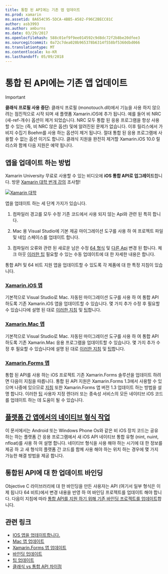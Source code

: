 ```yaml
---
title: 통합 된 API에는 기존 앱 업데이트
ms.prod: xamarin
ms.assetid: 8A654C95-5DCA-4BB5-A582-F96C2BECC81C
author: asb3993
ms.author: amburns
ms.date: 03/29/2017
ms.openlocfilehash: 588c01ef9f9ee014592c9d8dc72f2b8be20dfee3
ms.sourcegitcommit: 0a72c7dea020b965378b6314f558bf5360dbd066
ms.translationtype: MT
ms.contentlocale: ko-KR
ms.lasthandoff: 05/09/2018
---
```

# <a name="updating-existing-apps-to-the-unified-api"></a>통합 된 API에는 기존 앱 업데이트

> [!IMPORTANT]
> **클래식 프로필 사용 중단:** 클래식 프로필 (monotouch.dll)에서 기능을 사용 하지 않으려는 점진적으로 시작 되며 새 플랫폼 Xamarin.iOS에 추가 됩니다. 예를 들어 비 NRC (새-ref-개수) 옵션이 제거 되었습니다. NRC 모두 통합 된 응용 프로그램을 항상 사용할 수 있는 (즉, 비 NRC 않은 옵션) 및에 알려진된 문제가 없습니다. 이후 릴리스에서 가비지 수집기 Boehm를 사용 하는 옵션이 제거 됩니다. 절대 통합 된 응용 프로그램에 사용할 수 없는 옵션 이기도 합니다. 클래식 지원을 완전히 제거할 Xamarin.iOS 10.0 릴리스와 함께 다음 지원은 예약 됩니다.




## <a name="how-to-update-your-apps"></a>앱을 업데이트 하는 방법

Xamarin University 무료로 사용할 수 있는 비디오에 **iOS 통합 API로 업그레이드**합니다. 방문 [Xamarin 대학 번개 강의](http://university.xamarin.com/lightninglectures) 조사할!

[ ![](updating-apps-images/xamu-video-sml.png "Xamarin 대학")](http://university.xamarin.com/lightninglectures)

앱을 업데이트 하는 세 단계 가지가 있습니다.

1. 컴파일러 경고를 모두 수정 기존 코드에서 사용 되지 않는 Api와 관련 된 특히 합니다.

2. Mac 용 Visual Studio에 기본 제공 마이그레이션 도구를 사용 하 여 프로젝트 파일 및 네임 스페이스를 업데이트 합니다.

3. 컴파일러 오류와 관련 된 새로운 남은 수정 [64 형식](~/cross-platform/macios/nativetypes.md) 및 [다른 Api](~/cross-platform/macios/unified/index.md#deprecated-typos) 변경 된 합니다. 체크 아웃 [이러한 팁](~/cross-platform/macios/unified/updating-tips.md) 필요할 수 있는 수동 업데이트에 대 한 자세한 내용은 합니다.

통합 API 및 64 비트 지원 앱을 업데이트할 수 있도록 각 제품에 대 한 특정 지침이 있습니다.

### <a name="xamarinios-appscross-platformmaciosunifiedupdating-ios-appsmd"></a>[Xamarin.iOS 앱](~/cross-platform/macios/unified/updating-ios-apps.md)

기본적으로 Visual Studio로 Mac. 자동된 마이그레이션 도구를 사용 하 여 통합 API 하도록 기존 Xamarin.iOS 앱을 업데이트할 수 있습니다. 몇 가지 추가 수정 후 필요할 수 있습니다에 설명 된 대로 [이러한 지침](~/cross-platform/macios/unified/updating-ios-apps.md) 및 [팁](~/cross-platform/macios/unified/updating-tips.md)합니다.

###  <a name="xamarinmac-appscross-platformmaciosunifiedupdating-mac-appsmd"></a>[Xamarin.Mac 앱](~/cross-platform/macios/unified/updating-mac-apps.md)

기본적으로 Visual Studio로 Mac. 자동된 마이그레이션 도구를 사용 하 여 통합 API 하도록 기존 Xamarin.Mac 응용 프로그램을 업데이트할 수 있습니다. 몇 가지 추가 수정 후 필요할 수 있습니다에 설명 된 대로 [이러한 지침](~/cross-platform/macios/unified/updating-mac-apps.md) 및 [팁](~/cross-platform/macios/unified/updating-tips.md)합니다.

###  <a name="xamarinforms-appscross-platformmaciosunifiedupdating-xamarin-forms-appsmd"></a>[Xamarin.Forms 앱](~/cross-platform/macios/unified/updating-xamarin-forms-apps.md)

통합 된 API를 사용 하는 iOS 프로젝트 기존 Xamarin.Forms 솔루션을 업데이트 하려면 다음이 지침을 따릅니다. 통합 된 API 지원은 Xamarin.Forms 1.3에서 사용할 수 있으며 나중에 있으므로 [지침](~/cross-platform/macios/unified/updating-xamarin-forms-apps.md) 또한 Xamarin.Forms 앱 버전 1.3 업데이트 하는 방법을 설명 합니다. 이러한 [팁](~/cross-platform/macios/unified/updating-tips.md) 사용자 지정 렌더러 또는 종속성 서비스의 모든 네이티브 iOS 코드를 업데이트 하는 데 도움이 될 수 있습니다.

## <a name="working-with-native-types-in-cross-platform-appscross-platformmaciosnativetypesmd"></a>[플랫폼 간 앱에서의 네이티브 형식 작업](~/cross-platform/macios/nativetypes.md)

이 문서에서는 Android 또는 Windows Phone Os와 같은 비 iOS 장치 코드는 공유 하는 하는 플랫폼 간 응용 프로그램에서 새 iOS API 네이티브 통합 유형 (nint, nuint, nfloat)를 사용 하 여 설명 합니다. 네이티브 형식을 사용 해야 하는 시기에 대 한 정보를 제공 하 고 새 형식의 플랫폼 간 코드를 함께 사용 해야 하는 위치 하는 경우에 몇 가지 가능한 해결 방법을 제공 합니다.

## <a name="update-bindings-to-the-unified-api"></a>통합된 API에 대 한 업데이트 바인딩

Objective C 라이브러리에 대 한 바인딩을 만든 사용자는 API (여기서 일부 형식은 이제 됩니다 64 비트)에서 변경 내용을 반영 하 여 바인딩 프로젝트를 업데이트 해야 합니다.
다음이 지침에 따라 [통합 API를 지원 하기 위해 기존 바인딩 프로젝트를 업데이트](~/cross-platform/macios/unified/update-binding.md)합니다.




## <a name="related-links"></a>관련 링크

- [IOS 앱을 업데이트합니다.](~/cross-platform/macios/unified/updating-ios-apps.md)
- [Mac 앱 업데이트](~/cross-platform/macios/unified/updating-mac-apps.md)
- [Xamarin.Forms 앱 업데이트](~/cross-platform/macios/unified/updating-xamarin-forms-apps.md)
- [바인딩 업데이트](~/cross-platform/macios/unified/update-binding.md)
- [팁 업데이트](~/cross-platform/macios/unified/updating-tips.md)
- [클래식 vs 통합 API 차이점](https://developer.xamarin.com/releases/ios/api_changes/classic-vs-unified-8.6.0/)
